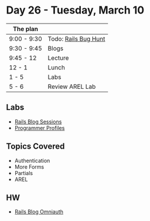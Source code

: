 # Day 26 - Tuesday, March 10

The plan        |      |
----------------|-------
9:00 - 9:30     | Todo: [Rails Bug Hunt](http://learn.co/lessons/3611)
9:30 - 9:45     | Blogs
9:45 - 12       | Lecture
12 - 1          | Lunch
1 - 5           | Labs
5 - 6           | Review AREL Lab

## Labs

* [Rails Blog Sessions](http://learn.co/lessons/3605)
* [Programmer Profiles](https://learn.co/lessons/6897)

## Topics Covered

* Authentication
* More Forms 
* Partials
* AREL

## HW

* [Rails Blog Omniauth](http://learn.co/lessons/3606)